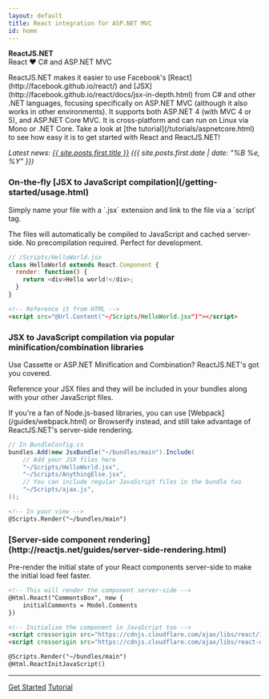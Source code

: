 ```yaml
---
layout: default
title: React integration for ASP.NET MVC
id: home
---
```


<div class="hero">
  <div class="wrap">
    <div class="text"><strong>ReactJS.NET</strong></div>
    <div class="minitext">
      React ♥ C# and ASP.NET MVC
    </div>
  </div>
</div>
<section class="content wrap">
  <section class="home-section">
    <p>
      ReactJS.NET makes it easier to use Facebook's
      [React](http://facebook.github.io/react/) and
      [JSX](http://facebook.github.io/react/docs/jsx-in-depth.html) from C# and
      other .NET languages, focusing specifically on ASP.NET MVC (although it
      also works in other environments). It supports both ASP.NET 4 (with MVC 4 or 5),
      and ASP.NET Core MVC. It is cross-platform and can run on Linux via Mono
      or .NET Core.
      Take a look at [the tutorial](/tutorials/aspnetcore.html) to see how
      easy it is to get started with React and ReactJS.NET!
    </p>
    <p>
      <em>
        Latest news:
        <a href="{{ site.posts.first.url }}">{{ site.posts.first.title }}</a>
        ({{ site.posts.first.date | date: "%B %e, %Y" }})
      </em>
    </p>
    <div id="examples">
      <div class="example">
        <h3>On-the-fly [JSX to JavaScript compilation](/getting-started/usage.html)</h3>
        <div class="example-desc">
          <p>
            Simply name your file with a `.jsx` extension and link to the
            file via a `script` tag.
          </p>
          <p>
            The files will automatically be compiled to JavaScript and cached
            server-side. No precompilation required. Perfect for development.
          </p>
        </div>
        <div class="example-code">

```javascript
// /Scripts/HelloWorld.jsx
class HelloWorld extends React.Component {
  render: function() {
    return <div>Hello world!</div>;
  }
}
```

```html
<!-- Reference it from HTML -->
<script src="@Url.Content("~/Scripts/HelloWorld.jsx")"></script>
```

</div>
      </div>
      <div class="example">
        <h3>JSX to JavaScript compilation via popular minification/combination libraries</h3>
        <div class="example-desc">
          <p>
            Use Cassette or ASP.NET Minification and Combination? ReactJS.NET's
            got you covered.
          </p>
          <p>
            Reference your JSX files and they will be included in your bundles
            along with your other JavaScript files.
          </p>
          <p>
            If you're a fan of Node.js-based libraries, you can use
            [Webpack](/guides/webpack.html) or Browserify instead, and still
            take advantage of ReactJS.NET's server-side rendering.
          </p>
        </div>
        <div class="example-code">

```csharp
// In BundleConfig.cs
bundles.Add(new JsxBundle("~/bundles/main").Include(
    // Add your JSX files here
    "~/Scripts/HelloWorld.jsx",
    "~/Scripts/AnythingElse.jsx",
    // You can include regular JavaScript files in the bundle too
    "~/Scripts/ajax.js",
));
```

```html
<!-- In your view -->
@Scripts.Render("~/bundles/main")
```

</div>
      </div>
      <div class="example">
        <h3>[Server-side component rendering](http://reactjs.net/guides/server-side-rendering.html)</h3>
        <div class="example-desc">
          <p>
            Pre-render the initial state of your React components server-side to
            make the initial load feel faster.
          </p>
        </div>
        <div class="example-code">

```html
<!-- This will render the component server-side -->
@Html.React("CommentsBox", new {
    initialComments = Model.Comments
})

<!-- Initialise the component in JavaScript too -->
<script crossorigin src="https://cdnjs.cloudflare.com/ajax/libs/react/16.13.0/umd/react.development.js"></script>
<script crossorigin src="https://cdnjs.cloudflare.com/ajax/libs/react-dom/16.13.0/umd/react-dom.development.js"></script>

@Scripts.Render("~/bundles/main")
@Html.ReactInitJavaScript()
```

</div>
      </div>
    </div>
  </section>
  <hr class="home-divider" />
  <section class="home-bottom-section">
    <div class="buttons-unit">
      <a href="/getting-started/aspnetcore.html" class="button">Get Started</a>
      <a href="/tutorials/aspnetcore" class="button">Tutorial</a>
    </div>
  </section>
</section>
